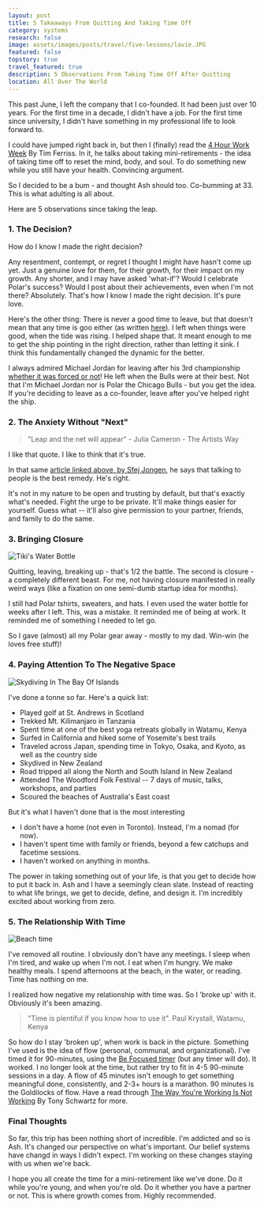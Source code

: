 ```yaml
---
layout: post
title: 5 Takeaways From Quitting And Taking Time Off
category: systems
research: false
image: assets/images/posts/travel/five-lessons/lavie.JPG
featured: false
topstory: true
travel_featured: true
description: 5 Observations From Taking Time Off After Quitting
location: All Over The World
---
```


This past June, I left the company that I co-founded. It had been just over 10 years. For the first time in a decade, I didn't have a job. For the first time since university, I didn't have something in my professional life to look forward to.

I could have jumped right back in, but then I (finally) read the [4 Hour Work Week](https://en.wikipedia.org/wiki/The_4-Hour_Workweek) By Tim Ferriss. In it, he talks about taking mini-retirements - the idea of taking time off to reset the mind, body, and soul. To do something new while you still have your health. Convincing argument.

So I decided to be a bum - and thought Ash should too. Co-bumming at 33. This is what adulting is all about.

Here are 5 observations since taking the leap.

### 1. The Decision?

How do I know I made the right decision?

Any resentment, contempt, or regret I thought I might have hasn't come up yet. Just a genuine love for them, for their growth, for their impact on my growth. Any shorter, and I may have asked 'what-if'? Would I celebrate Polar's success? Would I post about their achievements, even when I'm not there? Absolutely. That's how I know I made the right decision. It's pure love.

Here's the other thing:
There is never a good time to leave, but that doesn't mean that any time is goo either (as written [here](https://www.linkedin.com/pulse/quitting-your-job-taking-time-off-4-observations-sjef-jongen/)). I left when things were good, when the tide was rising. I helped shape that. It meant enough to me to get the ship pointing in the right direction, rather than letting it sink. I think this fundamentally changed the dynamic for the better.

I always admired Michael Jordan for leaving after his 3rd championship [whether it was forced or not](https://bleacherreport.com/articles/131997-mjs-1st-retirement-was-it-a-secret-suspension)! He left when the Bulls were at their best. Not that I'm Michael Jordan nor is Polar the Chicago Bulls - but you get the idea. If you're deciding to leave as a co-founder, leave after you've helped right the ship.

### 2. The Anxiety Without "Next"

> "Leap and the net will appear" - Julia Cameron - The Artists Way

I like that quote. I like to think that it's true.

In that same [article linked above, by Sfej Jongen](https://www.linkedin.com/pulse/quitting-your-job-taking-time-off-4-observations-sjef-jongen/), he says that talking to people is the best remedy. He's right.

It's not in my nature to be open and trusting by default, but that's exactly what's needed. Fight the urge to be private. It'll make things easier for yourself. Guess what -- it'll also give permission to your partner, friends, and family to do the same.

### 3. Bringing Closure

![Tiki's Water Bottle]({{site.url}}/assets/images/posts/travel/five-lessons/tikibottle.JPG "Tiki's New And Improved Water Bottle")

Quitting, leaving, breaking up - that's 1/2 the battle. The second is closure - a completely different beast. For me, not having closure manifested in really weird ways (like a fixation on one semi-dumb startup idea for months).

I still had Polar tshirts, sweaters, and hats. I even used the water bottle for weeks after I left. This, was a mistake. It reminded me of being at work. It reminded me of something I needed to let go.

So I gave (almost) all my Polar gear away - mostly to my dad. Win-win (he loves free stuff)!

### 4. Paying Attention To The Negative Space

![Skydiving In The Bay Of Islands]({{site.url}}/assets/images/posts/travel/five-lessons/negative_space.JPG "Skydiving In The Bay Of Islands")

I've done a tonne so far. Here's a quick list:

- Played golf at St. Andrews in Scotland
- Trekked Mt. Kilimanjaro in Tanzania
- Spent time at one of the best yoga retreats globally in Watamu, Kenya
- Surfed in California and hiked some of Yosemite's best trails
- Traveled across Japan, spending time in Tokyo, Osaka, and Kyoto, as well as the country side
- Skydived in New Zealand
- Road tripped all along the North and South Island in New Zealand
- Attended The Woodford Folk Festival -- 7 days of music, talks, workshops, and parties
- Scoured the beaches of Australia's East coast

But it's what I haven't done that is the most interesting

- I don't have a home (not even in Toronto). Instead, I'm a nomad (for now).
- I haven't spent time with family or friends, beyond a few catchups and facetime sessions.
- I haven't worked on anything in months.

The power in taking something out of your life, is that you get to decide how to put it back in. Ash and I have a seemingly clean slate. Instead of reacting to what life brings, we get to decide, define, and design it. I'm incredibly excited about working from zero.

### 5. The Relationship With Time

![Beach time]({{site.url}}/assets/images/posts/travel/five-lessons/lavie.JPG "Beach time")

I've removed all routine. I obviously don't have any meetings. I sleep when I'm tired, and wake up when I'm not. I eat when I'm hungry. We make healthy meals. I spend afternoons at the beach, in the water, or reading. Time has nothing on me.

I realized how negative my relationship with time was. So I 'broke up' with it. Obviously it's been amazing.

> "Time is plentiful if you know how to use it". Paul Krystall, Watamu, Kenya

So how do I stay 'broken up', when work is back in the picture. Something I've used is the idea of flow (personal, communal, and organizational). I've timed it for 90-minutes, using the [Be Focused timer](https://itunes.apple.com/us/app/be-focused-focus-timer/id973134470?mt=12) (but any timer will do). It worked. I no longer look at the time, but rather try to fit in 4-5 90-minute sessions in a day. A flow of 45 minutes isn't enough to get something meaningful done, consistently, and 2-3+ hours is a marathon. 90 minutes is the Goldilocks of flow. Have a read through [The Way You're Working Is Not Working](https://www.goodreads.com/book/show/7679810-the-way-we-re-working-isn-t-working) By Tony Schwartz for more.

### Final Thoughts

So far, this trip has been nothing short of incredible. I'm addicted and so is Ash. It's changed our perspective on what's important. Our belief systems have changd in ways I didn't expect. I'm working on these changes staying with us when we're back.

I hope you all create the time for a mini-retirement like we've done. Do it while you're young, and when you're old. Do it whether you have a partner or not. This is where growth comes from. Highly recommended.
